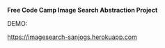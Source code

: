 **Free Code Camp Image Search Abstraction Project**

DEMO:

https://imagesearch-sanjogs.herokuapp.com